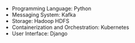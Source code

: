 - Programming Language: Python
- Messaging System: Kafka
- Storage: Hadoop HDFS
- Containerization and Orchestration: Kubernetes
- User Interface: Django